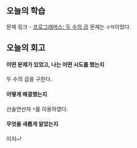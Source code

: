 ## 오늘의 학습
문제 링크 - [프로그래머스: 두 수의 곱](https://school.programmers.co.kr/learn/courses/30/lessons/120804?language=javascript)
문제는 `수학`이었다.


## 오늘의 회고
#### 어떤 문제가 있었고, 나는 어떤 시도를 했는지
두 수의 곱을 구한다.

#### 어떻게 해결했는지
산술연산자 `*`를 이용하였다.

#### 무엇을 새롭게 알았는지
이지~!

